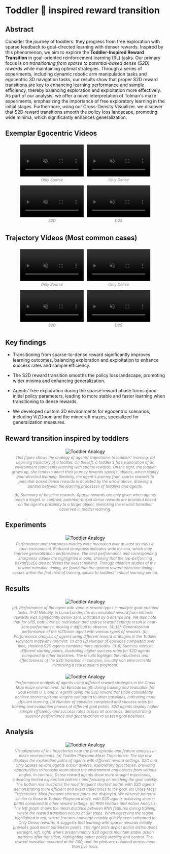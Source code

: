 # Toddler 👶 inspired reward transition

## Abstract

Consider the journey of toddlers: they progress from free exploration with sparse feedback to goal-directed learning with denser rewards. Inspired by this phenomenon, we aim to explore the <b>Toddler-Inspired Reward Transition</b> in goal-oriented reinforcement learning (RL) tasks. Our primary focus is on <i>transitioning from sparse to potential-based dense (S2D) rewards</i> while maintaining optimal strategies. Through a series of experiments, including dynamic robotic arm manipulation tasks and egocentric 3D navigation tasks, our results show that proper S2D reward transitions are key to enhancing learning performance and sample efficiency, thereby balancing exploration and exploitation more effectively. As part of our analysis, we offer a novel interpretation of Tolman's maze experiments, emphasizing the importance of free exploratory learning in the initial stages. Furthermore, using our Cross-Density Visualizer. we discover that S2D reward transitions smooth the policy loss landscape, promoting wide minima, which significantly enhances generalization.

## Exemplar Egocentric Videos

<style>
.styled-figure {
    text-align: center;
    margin: 20px;
}

figcaption {
    font-style: italic;
    color: gray;
    font-size: 12px;
    margin-top: 3px;
}
</style>

<div style="display: flex; flex-wrap: wrap; justify-content: center;">
    <figure style="margin: 5px;">
        <video width="200" autoplay loop muted>
            <source src="https://github.com/Frankpark/Toddler-Inspired-Reward-Transition/raw/main/docs/assets/videos/room-sparse.mp4" type="video/mp4">
            Your browser does not support the video tag.
        </video>
        <figcaption><center>Only Sparse</center></figcaption>
    </figure>
    <figure style="margin: 5px;">
        <video width="200" autoplay loop muted>
            <source src="https://github.com/Frankpark/Toddler-Inspired-Reward-Transition/raw/main/docs/assets/videos/room-dense-1.mp4" type="video/mp4">
            Your browser does not support the video tag.
        </video>
        <figcaption><center>Only Dense</center></figcaption>
    </figure>
    <figure style="margin: 5px;">
        <video width="200" autoplay loop muted>
            <source src="https://github.com/Frankpark/Toddler-Inspired-Reward-Transition/raw/main/docs/assets/videos/room-s2d-2.mp4" type="video/mp4">
            Your browser does not support the video tag.
        </video>
        <figcaption><center>S2D</center></figcaption>
    </figure>
    <figure style="margin: 5px;">
        <video width="200" autoplay loop muted>
            <source src="https://github.com/Frankpark/Toddler-Inspired-Reward-Transition/raw/main/docs/assets/videos/room-d2s.mp4" type="video/mp4">
            Your browser does not support the video tag.
        </video>
        <figcaption><center>D2S</center></figcaption>
    </figure>
</div>

## Trajectory Videos (Most common cases)
<div style="display: flex; flex-wrap: wrap; justify-content: center;">
    <figure style="margin: 5px;">
        <video width="200" autoplay loop muted>
            <source src="https://github.com/Frankpark/Toddler-Inspired-Reward-Transition/raw/main/docs/assets/videos/room-sparse-traj.mp4" type="video/mp4">
            Your browser does not support the video tag.
        </video>
        <figcaption><center>Only Sparse</center></figcaption>
    </figure>
    <figure style="margin: 5px;">
        <video width="200" autoplay loop muted>
            <source src="https://github.com/Frankpark/Toddler-Inspired-Reward-Transition/raw/main/docs/assets/videos/room-dense-1-traj.mp4" type="video/mp4">
            Your browser does not support the video tag.
        </video>
        <figcaption><center>Only Dense</center></figcaption>
    </figure>
    <figure style="margin: 5px;">
        <video width="200" autoplay loop muted>
            <source src="https://github.com/Frankpark/Toddler-Inspired-Reward-Transition/raw/main/docs/assets/videos/room-s2d-2-traj.mp4" type="video/mp4">
            Your browser does not support the video tag.
        </video>
        <figcaption><center>S2D</center></figcaption>
    </figure>
    <figure style="margin: 5px;">
        <video width="200" autoplay loop muted>
            <source src="https://github.com/Frankpark/Toddler-Inspired-Reward-Transition/raw/main/docs/assets/videos/room-d2s-traj.mp4" type="video/mp4">
            Your browser does not support the video tag.
        </video>
        <figcaption><center>D2S</center></figcaption>
    </figure>
</div>

## Key findings
- Transitioning from sparse-to-dense reward significantly improves learning outcomes, balancing exploration and exploitation to enhance success rates and sample efficiency.

- The S2D reward transition smooths the policy loss landscape, promoting wider minima and enhancing generalization.

- Agents' free exploration during the sparse reward phase forms good initial policy parameters, leading to more stable and faster learning when transitioning to dense rewards.

- We developed custom 3D environments for egocentric scenarios, including ViZDoom and the minecraft mazes, specialized for generalization measures.

## Reward transition inspired by toddlers

<figure style="text-align: center; margin: 20px;">
    <img src="https://github.com/Frankpark/Toddler-Inspired-Reward-Transition/raw/main/docs/assets/images/toddleranalogy.png" alt="Toddler Analogy">
    <figcaption>This figure shows the analogy of agents' trajectories to toddlers' learning. (a) Learning trajectory of a toddler. On the left, a toddler's free exploration of an environment represents learning with sparse rewards. On the right, the toddler grows up, she tends to direct their journey towards specific objects, which signify goal-directed learning. Similarly, the agent's journey from sparse rewards to potential-based dense rewards is depicted by the arrow above, drawing a parallel between the learning processes of toddlers and agents.

(b) Summary of baseline rewards. Sparse rewards are only given when agents reach a target. In contrast, potential-based dense rewards are provided based on the agent's proximity to a target object, mimicking the reward transition observed in toddler learning.</figcaption>
</figure>

## Experiments
<figure style="text-align: center; margin: 20px;">
    <img src="https://github.com/Frankpark/Toddler-Inspired-Reward-Transition/raw/main/docs/assets/images/natureenv.png" alt="Toddler Analogy">
    <figcaption>Performance and sharpness metrics were measured over at least six trials in each environment. Reduced sharpness indicates wide minima, which may improve generalization performance. The best performance and corresponding sharpness values are highlighted in bold, showing that the top-performing \textbf{S2D} also achieves the widest minima. Through ablation studies of the reward transition timing, we found that the optimal reward transition timing occurs within the first third of training, similar to toddlers' critical learning period.</figcaption>
</figure>

## Results
<figure style="text-align: center; margin: 20px;">
    <img src="https://github.com/Frankpark/Toddler-Inspired-Reward-Transition/raw/main/docs/assets/images/naturemainfigv1.png" alt="Toddler Analogy">
    <figcaption>(a). Performance of the agent with various reward types in multiple goal-oriented tasks. (1-3) Notably, in LunarLander, the accumulated reward from intrinsic rewards was significantly below zero, indicated by a dashed line. We also note that for UR5, both intrinsic motivation and sparse reward settings result in near-zero performance, making it difficult to observe. (4),(5): Generalization performance of the ViZDoom agent with various types of rewards. (b). Performance analysis of agents using different reward strategies in the Toddler Playroom maze environment. (1) and (2) Number of episodes completed over time, showing S2D agents complete more episodes. (3-6) Success rates at different starting points, illustrating higher success rates for S2D agents compared to other baselines. The results highlight the robustness and effectiveness of the S2D transition in complex, visually rich environments mimicking a real toddler's playroom.</figcaption>
</figure>

<figure style="text-align: center; margin: 20px;">
    <img src="https://github.com/Frankpark/Toddler-Inspired-Reward-Transition/raw/main/docs/assets/images/nature-mainfigv2.png" alt="Toddler Analogy">
    <figcaption>Performance analysis of agents using different reward strategies in the Cross Map maze environment. (a) Episode length during training and evaluation for Goal Points 0, 1, and 2. Agents using the S2D reward transition consistently achieve shorter episode lengths compared to other baselines, indicating more efficient learning. (b) Number of episodes completed and success rates for training and evaluation phases at different goal points. S2D agents display higher sample efficiency and success rates across all scenarios, demonstrating superior performance and generalization to unseen goal positions.</figcaption>
</figure>

## Analysis
<figure style="text-align: center; margin: 20px;">
    <img src="https://github.com/Frankpark/Toddler-Inspired-Reward-Transition/raw/main/docs/assets/images/natureanalysis.png" alt="Toddler Analogy">
    <figcaption>Visualizations of the trajectories near the final episode and feature analysis in maze environments.
(a) Toddler Playroom Maze Trajectories: The top row displays the exploration paths of agents with different reward settings. S2D and Only Sparse reward agents exhibit diverse, exploratory trajectories, providing opportunities to robustly learn about the environment and objects from various angles. In contrast, Dense reward agents show more straight trajectories, indicating limited exploration patterns and focusing on reaching the goal quickly. The bottom row illustrates the most frequent shortest paths, with S2D agents demonstrating more efficient and direct trajectories to the goal.
(b) Cross Maze Trajectories: Most frequent shortest paths are displayed. We observe patterns similar to those in Toddler Playroom maze, with S2D agents achieving shorter paths compared to other reward settings.
(c) RNN Feature and Action Analysis: The left graph shows the mean distance between RNN features during training, where the reward transition occurs at 3M steps. When observing the region highlighted in red, where features converge notably quickly even compared to Only Dense rewards, it suggests that learning with sparse rewards initially provides good initial parameter points. The right plots depict action distributions (straight, left, right) where predominantly S2D agents maintain stable action patterns after transition, highlighting better policy stability and control. The reward transition occurred at the 300, and the plots are obtained across more than five trials.</figcaption>
</figure>